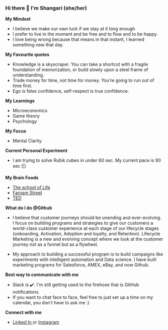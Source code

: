 ### Hi there 👋 I'm Shangari (she/her)

**My Mindset**
- I believe we make our own luck if we stay at it long enough
- I prefer to live in the moment and be free and to flow and to be happy.
- I love being wrong because that means in that instant, I learned something new that day.

**My Favourite quotes**
- Knowledge is a skyscraper. You can take a shortcut with a fragile foundation of memorization, or build slowly upon a steel frame of understanding.
- Trade money for time, not time for money. You’re going to run out of time first.
- Ego is false confidence, self-respect is true confidence.

**My Learnings**
- Microeconomics
- Game theory
- Psychology

**My Focus**
- Mental Clarity

**Current Personal Experiment**
- I am trying to solve Rubik cubes in under 60 sec. My current pace is 90 sec ⏲️

**My Brain Foods**
- [The school of Life ](https://www.youtube.com/channel/UC7IcJI8PUf5Z3zKxnZvTBog)
- [Farnam Street ](https://fs.blog/)
- [TED](https://www.ted.com/profiles/2897805)

**What do I do @Github**
- I believe that customer journeys should be unending and ever-evolving. I focus on building programs and strategies to give our customers a world-class customer experience at each stage of our lifecycle stages (onboarding, Activation, Adoption and loyalty, and Retention). Lifecycle Marketing is a new and evolving concept where we look at the customer journey not as a funnel but as a flywheel. 

- My approach to building a successful program is to build campaigns like experiments with intelligent automation and Data science. I have built marketing programs for Salesforce, AMEX, eBay, and now Github.

**Best way to communicate with me**
- Slack is ✔️. I'm still getting used to the firehose that is GitHub notifications.
- If you want to chat face to face, feel free to just set up a time on my calendar, you don't have to ask me :)

**Connect with me**
- [Linked In ](https://www.linkedin.com/in/iamshangari/) or [Instagram ](https://www.instagram.com/i.am.shangari/)


